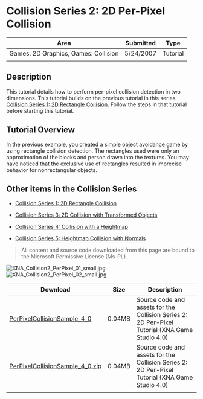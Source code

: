 # Collision Series 2: 2D Per-Pixel Collision

|Area|Submitted|Type|
|-|-|-|
Games: 2D Graphics, Games: Collision|5/24/2007|Tutorial
||||

## Description

This tutorial details how to perform per-pixel collision detection in two dimensions. This tutorial builds on the previous tutorial in this series, [Collision Series 1: 2D Rectangle Collision](https://github.com/simondarksidej/XNAGameStudio/wiki/Collision_Series_1_2D_Rectangle_Collision). Follow the steps in that tutorial before starting this tutorial.

## Tutorial Overview

In the previous example, you created a simple object avoidance game by using rectangle collision detection. The rectangles used were only an approximation of the blocks and person drawn into the textures. You may have noticed that the exclusive use of rectangles resulted in imprecise behavior for nonrectangular objects.

## Other items in the Collision Series

* [Collision Series 1: 2D Rectangle Collision](https://github.com/simondarksidej/XNAGameStudio/wiki/Collision_Series_1_2D_Rectangle_Collision)

* [Collision Series 3: 2D Collision with Transformed Objects](https://github.com/simondarksidej/XNAGameStudio/wiki/Collision_Series_3_2D_Collision_with_Transformed_Objects)

* [Collision Series 4: Collision with a Heightmap](https://github.com/simondarksidej/XNAGameStudio/wiki/Collision_Series_4_Collision_with_a_Heightmap)

* [Collision Series 5: Heightmap Collision with Normals](https://github.com/simondarksidej/XNAGameStudio/wiki/Collision_Series_5_Heightmap_Collision_with_Normals)

> All content and source code downloaded from this page are bound to the Microsoft Permissive License (Ms-PL).

![XNA_Collision2_PerPixel_01_small.jpg](https://github.com/simondarksidej/XNAGameStudio/blob/archive/Images/XNA_Collision2_PerPixel_01_small.jpg?raw=true)
![XNA_Collision2_PerPixel_02_small.jpg](https://github.com/simondarksidej/XNAGameStudio/blob/archive/Images/XNA_Collision2_PerPixel_02_small.jpg?raw=true)

Download | Size | Description
---|---|---|
[PerPixelCollisionSample_4_0](https://github.com/simondarksidej/XNAGameStudio/tree/archive/Samples/PerPixelCollisionSample_4_0) | 0.04MB | Source code and assets for the Collision Series 2: 2D Per-Pixel Tutorial (XNA Game Studio 4.0)
[PerPixelCollisionSample_4_0.zip](https://github.com/simondarksidej/XNAGameStudioZips/raw/zips/PerPixelCollisionSample_4_0.zip) | 0.04MB | Source code and assets for the Collision Series 2: 2D Per-Pixel Tutorial (XNA Game Studio 4.0)
||||
